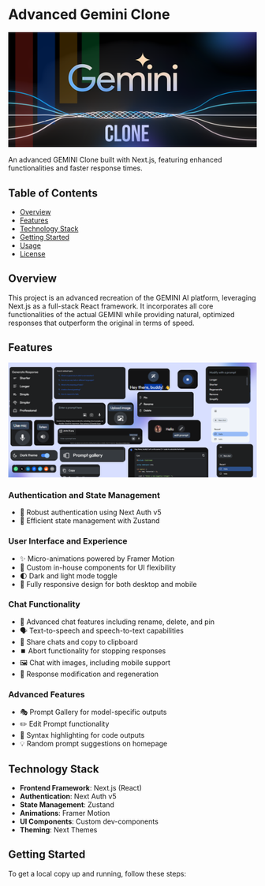 # Advanced Gemini Clone

![Gemini Clone Logo](public/assets/readme-banner.png)

An advanced GEMINI Clone built with Next.js, featuring enhanced functionalities and faster response times.

## Table of Contents
- [Overview](#overview)
- [Features](#features)
- [Technology Stack](#technology-stack)
- [Getting Started](#getting-started)
- [Usage](#usage)
- [License](#license)

## Overview

This project is an advanced recreation of the GEMINI AI platform, leveraging Next.js as a full-stack React framework. It incorporates all core functionalities of the actual GEMINI while providing natural, optimized responses that outperform the original in terms of speed.

## Features
![Gemini Features](public/assets/gemini-features.png)

### Authentication and State Management
- 🔐 Robust authentication using Next Auth v5
- 🔄 Efficient state management with Zustand

### User Interface and Experience
- ✨ Micro-animations powered by Framer Motion
- 🎨 Custom in-house components for UI flexibility
- 🌓 Dark and light mode toggle
- 📱 Fully responsive design for both desktop and mobile

### Chat Functionality
- 💬 Advanced chat features including rename, delete, and pin
- 🗣️ Text-to-speech and speech-to-text capabilities
- 🔗 Share chats and copy to clipboard
- ⏹️ Abort functionality for stopping responses
- 🖼️ Chat with images, including mobile support
- 🔄 Response modification and regeneration

### Advanced Features
- 🎭 Prompt Gallery for model-specific outputs
- ✏️ Edit Prompt functionality
- 🌈 Syntax highlighting for code outputs
- 💡 Random prompt suggestions on homepage

## Technology Stack

- **Frontend Framework**: Next.js (React)
- **Authentication**: Next Auth v5
- **State Management**: Zustand
- **Animations**: Framer Motion
- **UI Components**: Custom dev-components
- **Theming**: Next Themes

## Getting Started

To get a local copy up and running, follow these steps:

```bash
